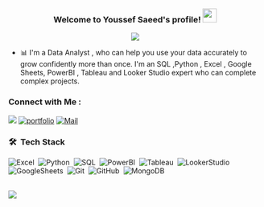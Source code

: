 
<h3 align="center">
  Welcome to Youssef Saeed's profile!
  <img src="https://media.giphy.com/media/hvRJCLFzcasrR4ia7z/giphy.gif" width="28">
</h3>

<!-- Typing SVG by DenverCoder1 - https://github.com/DenverCoder1/readme-typing-svg -->
<p align="center">
  <a href="https://github.com/DenverCoder1/readme-typing-svg"><img src="https://readme-typing-svg.herokuapp.com/?lines=Data%20Analyst;Always%20learning%20new%20things&font=Fira%20Code&center=true&width=440&height=45&color=f75c7e&vCenter=true&size=22"></a>
</p> 

- 📊 I'm a Data Analyst , who can help you use your data accurately to grow confidently more than once. I'm an SQL ,Python , Excel , Google Sheets, PowerBI , Tableau and Looker Studio expert who can complete complex projects.



### Connect with Me :

<a href="https://linkedin.com/in/youssef-saeed1/" target="_blank"><img src="https://img.shields.io/badge/-Youssef%20Saeed-0077B5?style=for-the-badge&logo=Linkedin&logoColor=white"/></a>
[![portfolio](https://img.shields.io/badge/My_Portfolio-000?style=for-the-badge&logo=ko-fi&logoColor=white)](https://youssefsaeed.journoportfolio.com/)
[![Mail](https://img.shields.io/badge/My_Email-000?style=for-the-badge&logo=ko-fi&logoColor=white)](youssefsaeed206@gmail.com)
 
### 🛠 &nbsp;Tech Stack
![Excel](https://img.shields.io/badge/-Excel-05122A?style=flat&logo=Excel)&nbsp;
![Python](https://img.shields.io/badge/-Python%20-05122A?style=flat&logo=python)&nbsp;
![SQL](https://img.shields.io/badge/-SQL%20-05122A?style=flat&logo=SQL)&nbsp;
![PowerBI](https://img.shields.io/badge/-PowerBI%20-05122A?style=flat&logo=PowerBI)&nbsp;
![Tableau](https://img.shields.io/badge/-Tableau%20-05122A?style=flat&logo=Tableau)&nbsp;
![LookerStudio](https://img.shields.io/badge/-Looker%20-05122A?style=flat&logo=Looker)&nbsp;
![GoogleSheets](https://img.shields.io/badge/-GoogleSheets%20-05122A?style=flat&logo=GoogleSheets)&nbsp;
![Git](https://img.shields.io/badge/-Git-05122A?style=flat&logo=git)&nbsp;
![GitHub](https://img.shields.io/badge/-GitHub-05122A?style=flat&logo=github)&nbsp;
![MongoDB](https://img.shields.io/badge/-MongoDB-05122A?style=flat&logo=MongoDB)&nbsp;


<br>
<a href="https://komarev.com/ghpvc/?username=yousefdergham&style=for-the-badge">
    <img src="https://komarev.com/ghpvc/?username=YoussefSaeed&style=for-the-badge">
</a>
